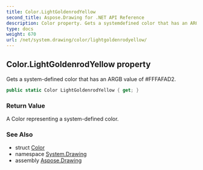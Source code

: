```yaml
---
title: Color.LightGoldenrodYellow
second_title: Aspose.Drawing for .NET API Reference
description: Color property. Gets a systemdefined color that has an ARGB value of FFFAFAD2
type: docs
weight: 670
url: /net/system.drawing/color/lightgoldenrodyellow/
---
```

## Color.LightGoldenrodYellow property

Gets a system-defined color that has an ARGB value of #FFFAFAD2.

```csharp
public static Color LightGoldenrodYellow { get; }
```

### Return Value

A Color representing a system-defined color.

### See Also

* struct [Color](../)
* namespace [System.Drawing](../../color/)
* assembly [Aspose.Drawing](../../../)


